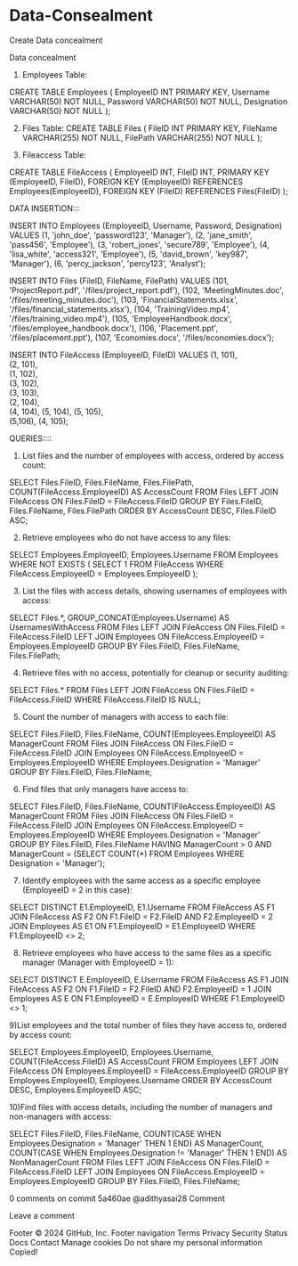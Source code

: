 # Data-Consealment

Create Data concealment

Data concealment
1.	Employees Table:

CREATE TABLE Employees (
                  EmployeeID INT PRIMARY KEY,
                  Username VARCHAR(50) NOT NULL,
                  Password VARCHAR(50) NOT NULL,
                  Designation VARCHAR(50) NOT NULL
                       );

2.	Files Table:
CREATE TABLE Files (
                 FileID INT PRIMARY KEY,
                 FileName VARCHAR(255) NOT NULL,
                 FilePath VARCHAR(255) NOT NULL
                   );

3.	Fileaccess Table:

CREATE TABLE FileAccess (
                  EmployeeID INT,
                  FileID INT,
                  PRIMARY KEY (EmployeeID, FileID),
                  FOREIGN KEY (EmployeeID) REFERENCES Employees(EmployeeID),
                  FOREIGN KEY (FileID) REFERENCES Files(FileID)
                       );


DATA INSERTION:::


INSERT INTO Employees (EmployeeID, Username, Password, Designation) VALUES
(1, 'john_doe', 'password123', 'Manager'),
(2, 'jane_smith', 'pass456', 'Employee'),
(3, 'robert_jones', 'secure789', 'Employee'),
(4, 'lisa_white', 'access321', 'Employee'),
(5, 'david_brown', 'key987', 'Manager'),
(6, 'percy_jackson', 'percy123', 'Analyst');


INSERT INTO Files (FileID, FileName, FilePath) VALUES
(101, 'ProjectReport.pdf', '/files/project_report.pdf'),
(102, 'MeetingMinutes.doc', '/files/meeting_minutes.doc'),
(103, 'FinancialStatements.xlsx', '/files/financial_statements.xlsx'),
(104, 'TrainingVideo.mp4', '/files/training_video.mp4'),
(105, 'EmployeeHandbook.docx', '/files/employee_handbook.docx'),
(106, 'Placement.ppt', '/files/placement.ppt'),
(107, 'Economies.docx', '/files/economies.docx');


INSERT INTO FileAccess (EmployeeID, FileID) VALUES
(1, 101),  
(2, 101),  
(1, 102),  
(3, 102),  
(3, 103),  
(2, 104),  
(4, 104), 
(5, 104), 
(5, 105),  
(5,106),
(4, 105);


QUERIES::::


1) List files and the number of employees with access, ordered by access count:

SELECT Files.FileID, Files.FileName, Files.FilePath, COUNT(FileAccess.EmployeeID) AS AccessCount
FROM Files
LEFT JOIN FileAccess ON Files.FileID = FileAccess.FileID
GROUP BY Files.FileID, Files.FileName, Files.FilePath
ORDER BY AccessCount DESC, Files.FileID ASC;

2) Retrieve employees who do not have access to any files:

SELECT Employees.EmployeeID, Employees.Username
FROM Employees
WHERE NOT EXISTS (
    SELECT 1 FROM FileAccess
    WHERE FileAccess.EmployeeID = Employees.EmployeeID
);

3) List the files with access details, showing usernames of employees with access:

SELECT Files.*, GROUP_CONCAT(Employees.Username) AS UsernamesWithAccess
FROM Files
LEFT JOIN FileAccess ON Files.FileID = FileAccess.FileID
LEFT JOIN Employees ON FileAccess.EmployeeID = Employees.EmployeeID
GROUP BY Files.FileID, Files.FileName, Files.FilePath;

4) Retrieve files with no access, potentially for cleanup or security auditing:

SELECT Files.*
FROM Files
LEFT JOIN FileAccess ON Files.FileID = FileAccess.FileID
WHERE FileAccess.FileID IS NULL;

5) Count the number of managers with access to each file:

SELECT Files.FileID, Files.FileName, COUNT(Employees.EmployeeID) AS ManagerCount
FROM Files
JOIN FileAccess ON Files.FileID = FileAccess.FileID
JOIN Employees ON FileAccess.EmployeeID = Employees.EmployeeID
WHERE Employees.Designation = 'Manager'
GROUP BY Files.FileID, Files.FileName;

6) Find files that only managers have access to:

SELECT Files.FileID, Files.FileName, COUNT(FileAccess.EmployeeID) AS ManagerCount
FROM Files
JOIN FileAccess ON Files.FileID = FileAccess.FileID
JOIN Employees ON FileAccess.EmployeeID = Employees.EmployeeID
WHERE Employees.Designation = 'Manager'
GROUP BY Files.FileID, Files.FileName
HAVING ManagerCount > 0
AND ManagerCount = (SELECT COUNT(*) FROM Employees WHERE Designation = 'Manager');

7) Identify employees with the same access as a specific employee (EmployeeID = 2 in this case):

SELECT DISTINCT E1.EmployeeID, E1.Username
FROM FileAccess AS F1
JOIN FileAccess AS F2 ON F1.FileID = F2.FileID AND F2.EmployeeID = 2
JOIN Employees AS E1 ON F1.EmployeeID = E1.EmployeeID
WHERE F1.EmployeeID <> 2;

8) Retrieve employees who have access to the same files as a specific manager (Manager with EmployeeID = 1):

SELECT DISTINCT E.EmployeeID, E.Username
FROM FileAccess AS F1
JOIN FileAccess AS F2 ON F1.FileID = F2.FileID AND F2.EmployeeID = 1
JOIN Employees AS E ON F1.EmployeeID = E.EmployeeID
WHERE F1.EmployeeID <> 1;

9)List employees and the total number of files they have access to, ordered by access count:

SELECT Employees.EmployeeID, Employees.Username, COUNT(FileAccess.FileID) AS AccessCount
FROM Employees
LEFT JOIN FileAccess ON Employees.EmployeeID = FileAccess.EmployeeID
GROUP BY Employees.EmployeeID, Employees.Username
ORDER BY AccessCount DESC, Employees.EmployeeID ASC;

10)Find files with access details, including the number of managers and non-managers with access:

SELECT Files.FileID, Files.FileName, 
       COUNT(CASE WHEN Employees.Designation = 'Manager' THEN 1 END) AS ManagerCount,
       COUNT(CASE WHEN Employees.Designation != 'Manager' THEN 1 END) AS NonManagerCount
FROM Files
LEFT JOIN FileAccess ON Files.FileID = FileAccess.FileID
LEFT JOIN Employees ON FileAccess.EmployeeID = Employees.EmployeeID
GROUP BY Files.FileID, Files.FileName;

0 comments on commit 5a460ae
@adithyasai28
Comment
 
Leave a comment
 
Footer
© 2024 GitHub, Inc.
Footer navigation
Terms
Privacy
Security
Status
Docs
Contact
Manage cookies
Do not share my personal information
Copied!
